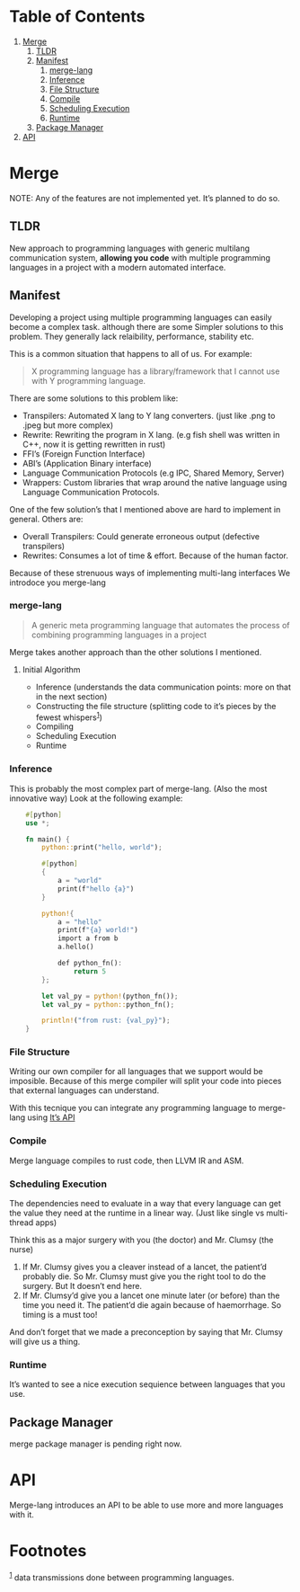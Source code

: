 # Table of Contents

1. [Merge](#orgb4c558b)
   1. [TLDR](#orgf5f92b8)
   2. [Manifest](#org0f104fe)
      1. [merge-lang](#orgf8434b5)
      2. [Inference](#org1bec098)
      3. [File Structure](#org86b962f)
      4. [Compile](#orgb927527)
      5. [Scheduling Execution](#org30af63e)
      6. [Runtime](#orgd5a7a24)
   3. [Package Manager](#org6dcf354)
2. [API](#orgc126164)

<a id="orgb4c558b"></a>

# Merge

NOTE: Any of the features are not implemented yet. It&rsquo;s planned to do so.

<a id="orgf5f92b8"></a>

## TLDR

New approach to programming languages with generic multilang communication
system, **allowing you code** with multiple programming languages in a project
with a modern automated interface.

<a id="org0f104fe"></a>

## Manifest

Developing a project using multiple programming languages can easily become a
complex task. although there are some Simpler solutions to this problem. They
generally lack relaibility, performance, stability etc.

This is a common situation that happens to all of us. For example:

> X programming language has a library/framework that I cannot use with Y
> programming language.

There are some solutions to this problem like:

- Transpilers: Automated X lang to Y lang converters. (just like .png to .jpeg
  but more complex)
- Rewrite: Rewriting the program in X lang. (e.g fish shell was written in C++,
  now it is getting rewritten in rust)
- FFI&rsquo;s (Foreign Function Interface)
- ABI&rsquo;s (Application Binary interface)
- Language Communication Protocols (e.g IPC, Shared Memory, Server)
- Wrappers: Custom libraries that wrap around the native language using Language
  Communication Protocols.

One of the few solution&rsquo;s that I mentioned above are hard to implement in
general. Others are:

- Overall Transpilers: Could generate erroneous output (defective transpilers)
- Rewrites: Consumes a lot of time & effort. Because of the human factor.

Because of these strenuous ways of implementing multi-lang interfaces We
introdoce you merge-lang

<a id="orgf8434b5"></a>

### merge-lang

> A generic meta programming language that automates the process of combining
> programming languages in a project

Merge takes another approach than the other solutions I mentioned.

1. Initial Algorithm

   - Inference (understands the data communication points: more on that in the
     next section)
   - Constructing the file structure (splitting code to it&rsquo;s pieces by the
     fewest
     whispers<sup><a id="fnr.1" class="footref" href="#fn.1" role="doc-backlink">1</a></sup>)
   - Compiling
   - Scheduling Execution
   - Runtime

<a id="org1bec098"></a>

### Inference

This is probably the most complex part of merge-lang. (Also the most innovative
way) Look at the following example:

```rust
    #[python]
    use *;

    fn main() {
        python::print("hello, world");

        #[python]
        {
            a = "world"
            print(f"hello {a}")
        }

        python!{
            a = "hello"
            print(f"{a} world!")
            import a from b
            a.hello()

            def python_fn():
                return 5
        };

        let val_py = python!(python_fn());
        let val_py = python::python_fn();

        println!("from rust: {val_py}");
    }
```

<a id="org86b962f"></a>

### File Structure

Writing our own compiler for all languages that we support would be imposible.
Because of this merge compiler will split your code into pieces that external
languages can understand.

With this tecnique you can integrate any programming language to merge-lang
using [It&rsquo;s API](#orgc126164)

<a id="orgb927527"></a>

### Compile

Merge language compiles to rust code, then LLVM IR and ASM.

<a id="org30af63e"></a>

### Scheduling Execution

The dependencies need to evaluate in a way that every language can get the value
they need at the runtime in a linear way. (Just like single vs multi-thread
apps)

Think this as a major surgery with you (the doctor) and Mr. Clumsy (the nurse)

1. If Mr. Clumsy gives you a cleaver instead of a lancet, the patient&rsquo;d
   probably die. So Mr. Clumsy must give you the right tool to do the surgery.
   But It doesn&rsquo;t end here.
2. If Mr. Clumsy&rsquo;d give you a lancet one minute later (or before) than the
   time you need it. The patient&rsquo;d die again because of haemorrhage. So
   timing is a must too!

And don&rsquo;t forget that we made a preconception by saying that Mr. Clumsy
will give us a thing.

<a id="orgd5a7a24"></a>

### Runtime

It&rsquo;s wanted to see a nice execution sequience between languages that you
use.

<a id="org6dcf354"></a>

## Package Manager

merge package manager is pending right now.

<a id="orgc126164"></a>

# API

Merge-lang introduces an API to be able to use more and more languages with it.

# Footnotes

<sup><a id="fn.1" href="#fnr.1">1</a></sup> data transmissions done between
programming languages.

```
```
